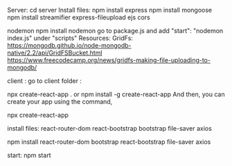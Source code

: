 Server:
cd server
Install files:
npm install express
npm install mongoose
npm install streamifier
express-fileupload
ejs
cors 

nodemon
npm install nodemon
go to package.js and add  "start": "nodemon index.js" under "scripts"
Resources:
GridFs:
https://mongodb.github.io/node-mongodb-native/2.2/api/GridFSBucket.html
https://www.freecodecamp.org/news/gridfs-making-file-uploading-to-mongodb/


client :
go to client folder :

npx create-react-app .
or 
npm install -g create-react-app
And then, you can create your app using the command,

npx create-react-app <Name of your app>


install files:
react-router-dom
react-bootstrap
bootstrap
file-saver
axios

npm install react-router-dom bootstrap react-bootstrap file-saver axios

start: npm start
